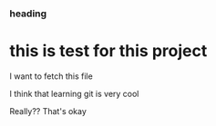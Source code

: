 ### heading

# this is test for this project

I want to fetch this file

I think that learning git is very cool

Really?? That's okay
